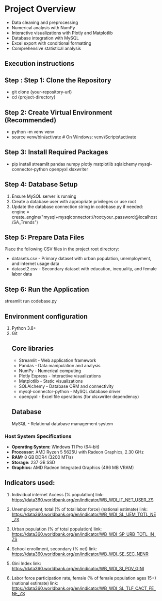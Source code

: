 # Project Overview
- Data cleaning and preprocessing
- Numerical analysis with NumPy
- Interactive visualizations with Plotly and Matplotlib
- Database integration with MySQL
- Excel export with conditional formatting
- Comprehensive statistical analysis
## Execution instructions 
## Step : Step 1: Clone the Repository
- git clone {your-repository-url}
- cd {project-directory}
## Step 2: Create Virtual Environment (Recommended)
- python -m venv venv
- source venv/bin/activate  # On Windows: venv\Scripts\activate
## Step 3: Install Required Packages
- pip install streamlit pandas numpy plotly matplotlib sqlalchemy mysql-connector-python openpyxl xlsxwriter
## Step 4: Database Setup
1. Ensure MySQL server is running
2. Create a database user with appropriate privileges or use root
3. Update the database connection string in codebase.py if needed:
   engine = create_engine("mysql+mysqlconnector://root:your_password@localhost/SA_Trends")
## Step 5: Prepare Data Files
Place the following CSV files in the project root directory:
- datasets.csv - Primary dataset with urban population, unemployment, and internet usage data
- dataset2.csv - Secondary dataset with education, inequality, and female labor data
## Step 6: Run the Application
streamlit run codebase.py
##  Environment configuration 
1. Python 3.8+
2. Git
   ## Core libraries
   - Streamlit - Web application framework
   - Pandas - Data manipulation and analysis
   - NumPy - Numerical computing
   - Plotly Express - Interactive visualizations
   - Matplotlib - Static visualizations
   - SQLAlchemy - Database ORM and connectivity
   - mysql-connector-python - MySQL database driver
   - openpyxl - Excel file operations (for xlsxwriter dependency)
   ## Database
   MySQL - Relational database management system
### Host System Specifications

- **Operating System:** Windows 11 Pro (64-bit)  
- **Processor:** AMD Ryzen 5 5625U with Radeon Graphics, 2.30 GHz  
- **RAM:** 8 GB DDR4 (3200 MT/s)  
- **Storage:** 237 GB SSD  
- **Graphics:** AMD Radeon Integrated Graphics (496 MB VRAM)  

## Indicators used:
1) Individual internet Access (% population)
link: https://data360.worldbank.org/en/indicator/WB_WDI_IT_NET_USER_ZS

2) Unemployment, total (% of total labor force) (national estimate)
link: https://data360.worldbank.org/en/indicator/WB_WDI_SL_UEM_TOTL_NE_ZS

3) Urban population (% of total population)
link: https://data360.worldbank.org/en/indicator/WB_WDI_SP_URB_TOTL_IN_ZS

4) School enrollment, secondary (% net)
  link: https://data360.worldbank.org/en/indicator/WB_WDI_SE_SEC_NENR

5) Gini Index
link: https://data360.worldbank.org/en/indicator/WB_WDI_SI_POV_GINI

6) Labor force participation rate, female (% of female population ages 15+) (national estimate)
link: https://data360.worldbank.org/en/indicator/WB_WDI_SL_TLF_CACT_FE_NE_ZS

